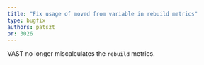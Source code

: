 ```yaml
---
title: "Fix usage of moved from variable in rebuild metrics"
type: bugfix
authors: patszt
pr: 3026
---
```


VAST no longer miscalculates the `rebuild` metrics.
